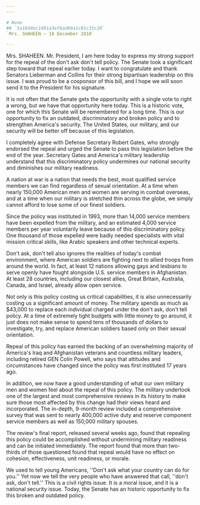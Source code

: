 ```yaml
---
---

# None
## `5a18d4ec1d91a3ef6ad69a1c81c15c20`
`Mrs. SHAHEEN — 18 December 2010`

---
```



Mrs. SHAHEEN. Mr. President, I am here today to express my strong 
support for the repeal of the don't ask don't tell policy. The Senate 
took a significant step toward that repeal earlier today. I want to 
congratulate and thank Senators Lieberman and Collins for their strong 
bipartisan leadership on this issue. I was proud to be a cosponsor of 
this bill, and I hope we will soon send it to the President for his 
signature.

It is not often that the Senate gets the opportunity with a single 
vote to right a wrong, but we have that opportunity here today. This is 
a historic vote, one for which this Senate will be remembered for a 
long time. This is our opportunity to fix an outdated, discriminatory 
and broken policy and to strengthen America's security. The United 
States, our military, and our security will be better off because of 
this legislation.

I completely agree with Defense Secretary Robert Gates, who strongly 
endorsed the repeal and urged the Senate to pass this legislation 
before the end of the year. Secretary Gates and America's military 
leadership understand that this discriminatory policy undermines our 
national security and diminishes our military readiness.

A nation at war is a nation that needs the best, most qualified 
service members we can find regardless of sexual orientation. At a time 
when nearly 150,000 American men and women are serving in combat 
overseas, and at a time when our military is stretched thin across the 
globe, we simply cannot afford to lose some of our finest soldiers.

Since the policy was instituted in 1993, more than 14,000 service 
members have been expelled from the military, and an estimated 4,000 
service members per year voluntarily leave because of this 
discriminatory policy. One thousand of those expelled were badly needed 
specialists with vital mission critical skills, like Arabic speakers 
and other technical experts.

Don't ask, don't tell also ignores the realities of today's combat 
environment, where American soldiers are fighting next to allied troops 
from around the world. In fact, at least 12 nations allowing gays and 
lesbians to serve openly have fought alongside U.S. service members in 
Afghanistan. At least 28 countries, including our closest allies, Great 
Britain, Australia, Canada, and Israel, already allow open service.

Not only is this policy costing us critical capabilities, it is also 
unnecessarily costing us a significant amount of money. The military 
spends as much as $43,000 to replace each individual charged under the 
don't ask, don't tell policy. At a time of extremely tight budgets with 
little money to go around, it just does not make sense to spend tens of 
thousands of dollars to investigate, try, and replace American soldiers 
based only on their sexual orientation.

Repeal of this policy has earned the backing of an overwhelming 
majority of America's Iraq and Afghanistan veterans and countless 
military leaders, including retired GEN Colin Powell, who says that 
attitudes and circumstances have changed since the policy was first 
instituted 17 years ago.

In addition, we now have a good understanding of what our own 
military men and women feel about the repeal of this policy. The 
military undertook one of the largest and most comprehensive reviews in 
its history to make sure those most affected by this change had their 
views heard and incorporated. The in-depth, 9-month review included a 
comprehensive survey that was sent to nearly 400,000 active duty and 
reserve component service members as well as 150,000 military spouses.

The review's final report, released several weeks ago, found that 
repealing this policy could be accomplished without undermining 
military readiness and can be initiated immediately. The report found 
that more than two-thirds of those questioned found that repeal would 
have no effect on cohesion, effectiveness, unit readiness, or morale.

We used to tell young Americans, ''Don't ask what your country can do 
for you.'' Yet now we tell the very people who have answered that call, 
''don't ask, don't tell.'' This is a civil rights issue. It is a moral 
issue, and it is a national security issue. Today, the Senate has an 
historic opportunity to fix this broken and outdated policy.